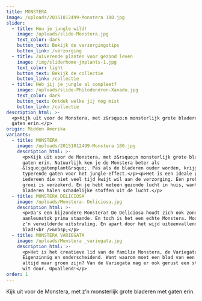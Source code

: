 ```yaml
---
title: MONSTERA
image: /uploads/20151012499-Monstera 180.jpg
slider:
  - title: Hou je jungle wild!
    image: /uploads/slide-Monstera.jpg
    text_color: dark
    button_text: Bekijk de verzorgingstips
    button_link: /verzorging
  - title: Zuiverende planten voor gezond leven
    image: /img/sliderhome-jmplants-1.jpg
    text_color: light
    button_text: Bekijk de collectie
    button_link: /collectie
  - title: Heb jij je jungle al compleet?
    image: /uploads/slide-Philodendron-Xanadu.jpg
    text_color: dark
    button_text: Ontdek welke jij nog mist
    button_link: /collectie
description_html: >-
  <p>Kijk uit voor de Monstera, met z&rsquo;n monsterlijk grote bladeren met
  gaten erin.</p>
origin: Midden Amerika
variants:
  - title: MONSTERA
    image: /uploads/20151012499-Monstera 180.jpg
    description_html: >-
      <p>Kijk uit voor de Monstera, met z&rsquo;n monsterlijk grote bladeren met
      gaten erin. Natuurlijk ken je de Monstera beter als
      &lsquo;gatenplant&rsquo;. Pas als de bladeren ouder worden, krijgen ze de
      typerende gaten voor het jungle-effect.</p><p>Het is een ideale plant voor
      iedereen die niet veel tijd kwijt wil aan de verzorging. Een probleemloze
      groei is verzekerd. En je hebt meteen gezonde lucht in huis, want de
      bladeren halen schadelijke stoffen uit de lucht.</p>
  - title: MONSTERA DELICIOSA
    image: /uploads/Monstera- Deliciosa.jpg
    description_html: >-
      <p>Da's een bijzondere Monstera! De Deliciosa houdt zich ook zonder
      aanleunstok prima staande. En toch is het een echte Monstera. Mooi door
      z'n verwilderde uitstraling. En apart door het wijd uiteenvallende
      blad!<br />&nbsp;</p>
  - title: MONSTERA VARIEGATA
    image: /uploads/Monstera _variegata.jpg
    description_html: >-
      <p>Het is het creatieve lid van de familie Monstera, de Variegata.
      Eigenzinnig en onderscheidend. Want waarom moet een blad van een plant
      altijd maar groen zijn? Van de Variegata mag er ook gerust een streepje
      wit door. Opvallend!</p>
order: 1
---
```



Kijk uit voor de Monstera, met z’n monsterlijk grote bladeren met gaten erin.